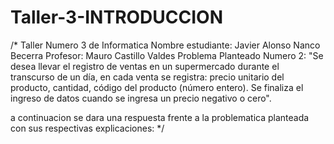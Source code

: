# Taller-3-INTRODUCCION

/*
Taller Numero 3 de Informatica
Nombre estudiante: Javier Alonso Nanco Becerra
Profesor: Mauro Castillo Valdes
Problema Planteado Numero 2: "Se desea llevar el registro de ventas en un supermercado durante el transcurso de un día, en cada venta se
registra: precio unitario del producto, cantidad, código del producto (número entero). Se finaliza el ingreso de
datos cuando se ingresa un precio negativo o cero".

a continuacion se dara una respuesta frente a la problematica planteada con sus respectivas explicaciones:
*/
